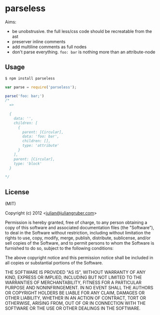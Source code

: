 parseless
=========

Aims:

* be unobstrusive. the full less/css code should be recreatable from the ast
* preserver inline comments
* add multiline comments as full nodes
* don't parse everything. `foo: bar` is nothing more than an attribute-node

Usage
-----

```bash
$ npm install parseless
```

```javascript
var parse = require('parseless');

parse('foo: bar;')
/*
  => 
  
  {
    data: '',
    children: [
      {
        parent: [Circular],
        data: 'foo: bar',
        children: [],
        type: 'attribute'
      }
    ],
    parent: [Circular],
    type: 'block'
  }

*/
```

License
-------

(MIT)

Copyright (c) 2012 &lt;julian@juliangruber.com&gt;

Permission is hereby granted, free of charge, to any person obtaining a copy of this software and associated documentation files (the "Software"), to deal in the Software without restriction, including without limitation the rights to use, copy, modify, merge, publish, distribute, sublicense, and/or sell copies of the Software, and to permit persons to whom the Software is furnished to do so, subject to the following conditions:

The above copyright notice and this permission notice shall be included in all copies or substantial portions of the Software.

THE SOFTWARE IS PROVIDED "AS IS", WITHOUT WARRANTY OF ANY KIND, EXPRESS OR IMPLIED, INCLUDING BUT NOT LIMITED TO THE WARRANTIES OF MERCHANTABILITY, FITNESS FOR A PARTICULAR PURPOSE AND NONINFRINGEMENT. IN NO EVENT SHALL THE AUTHORS OR COPYRIGHT HOLDERS BE LIABLE FOR ANY CLAIM, DAMAGES OR OTHER LIABILITY, WHETHER IN AN ACTION OF CONTRACT, TORT OR OTHERWISE, ARISING FROM, OUT OF OR IN CONNECTION WITH THE SOFTWARE OR THE USE OR OTHER DEALINGS IN THE SOFTWARE.